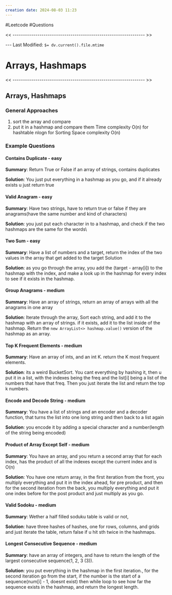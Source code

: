 ```yaml
---
creation date: 2024-08-03 11:23
---
```

#Leetcode #Questions

<< ---------------------------------------------------------------- >>

 --- Last Modified: `$= dv.current().file.mtime`

# Arrays, Hashmaps

<< ---------------------------------------------------------------- >>

## Arrays, Hashmaps
### General Approaches
1. sort the array and compare
2. put it in a hashmap and compare them 
Time complexity O(n) for hashtable nlogn for Sorting
Space complexity O(n)
### Example Questions

#### Contains Duplicate - easy
**Summary**: 
Return True or False if an array of strings, contains duplicates

**Solution**: 
You just put everything in a hashmap as you go, and if it already exists u just return true

#### Valid Anagram - easy
**Summary**: 
Have two strings, have to return true or false if they are anagrams(have the same number and kind of characters)

**Solution**: 
you just put each character in to a hashmap, and check if the two hashmaps are the same for the words\

#### Two Sum - easy
**Summary**: 
Have a list of numbers and a target, return the index of the two values in the array that get added to the target
Solution

**Solution**: 
as you go through the array, you add the (target - array[i]) to the hashmap with the index, and make a look up in the hashmap for every index to see if it exists in the hashmap.

#### Group Anagrams - medium
**Summary**: 
Have an array of strings, return an array of arrays with all the anagrams in one array

**Solution**: 
Iterate through the array, Sort each string, and add it to the hashmap with an array of strings. if it exists, add it to the list inside of the hashmap. Return the `new ArrayList<> hashmap.value()` version of the hashmap as an array.

#### Top K Frequent Elements - medium
**Summary**: 
Have an array of ints, and an int K. return the K most frequent elements.

**Solution**: 
its a weird BucketSort. You cant everything by hashing it, then u put it in a list, with the indexes being the freq and the list[i] being a list of the numbers that have that freq. Then you just iterate the list and return the top k numbers.

#### Encode and Decode String - medium
**Summary**: 
You have a list of strings and an encoder and a decoder function, that turns the list into one long string and then back to a list again

**Solution**: 
you encode it by adding a special character and a number(length of the string being encoded)

#### Product of Array Except Self - medium
**Summary**: 
You have an array, and you return a second array that for each index, has the product of all the indexes except the current index and is O(n)

**Solution**:
You have one return array, in the first iteration from the front, you multiply everything and put it in the index ahead, for pre product, and then for the second iteration from the back, you multiply everything and put it one index before for the post product and just multiply as you go.

#### Valid Sodoku - medium
**Summary**: 
Wether a half filled soduku table is valid or not, 

**Solution**:
have three hashes of hashes, one for rows, columns, and grids and just iterate the table, return false if u hit sth twice in the hashmaps. 

#### Longest Consecutive Sequence - medium
**Summary**:
have an array of integers, and have to return the length of the largest consecutive sequence(1, 2, 3 (3)).

**Solution**:
you put everything in the hashmap in the first iteration., for the second iteration go from the start, if the number is the start of a sequence(num[i] - 1, doesnt exist) then while loop to see how far the sequence exists in the hashmap, and return the longest length.


